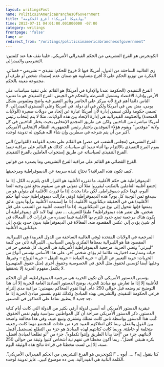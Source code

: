 ```yaml
---
layout: writingsPost
name: PoliticsInAmericaBranchesOfGovernment
title: "بولتيكا أمريكا: أفرع الحكومة"
time: 2013-07-11 04:01:00.001000000 -07:00
category: writings
frontpage: 'false'
lang: ar
redirect_from: "/writings/politicsinamericabranchesofgovernment"
---
```

الكونجرس هو الفرع التشريعي من الحكم الفيدرالي الأمريكي. خلينا نقف هنا عند كلمتين: التشريعي والفيدرالي.  
  
زي الغالبية الساحقة من الدول، أمريكا فيها 3 فروع للحكم: تنفيذي – تشريعي – قضائي. الفكرة من توزيع الحكم علي 3 أفرع متساوية هو ضمان عدم إستبداد شخص أو طرف أو مجموعة معينة بالحكم.  
  
الفرع التنفيذي (الحكومة عندنا والإدارة في أمريكا) هو القائم علي تنفيذ سياسات علي الأرض وإدارة الاقتصاد وتشغيل الشرطة والتحكم في الجيش. الفرع التنفيذي هو ما تعتبره الناس دائما أهم فرع لأنه بيركز علي الحاضر وتأثير التغيير فيه واضح وملموس بشكل يومي، مش بس في أمريكا ولكن في أي دولة. في أمريكا وعلي المستوي الفيدرالي، لا تسمي حكومة ولكن تسمي إدارة لأن أمريكا عبارة عن إتحاد من دويلات صغيرة (الولايات المتحدة) والحكومة الفيدرالية هي إدارة الإتحاد بين هذه الولايات. مثلا لا يتم إنتخاب رئيس أمريكا مباشرة من الناخبين ولكن عن طريق المجمع الإنتخابي بحيث يختار الناخبين في كل ولاية “موفدين” ويقوم هؤلاء الموفدين بإختيار رئيس الجمهورية. النظام الإنتخابي الأمريكي أكبر من أن يتم شرحه في سطرين وإن شاء الله هيكون له تدوينة لوحده.  

الفرع التشريعي (مجلس الشعب في مصر) هو القائم علي تحديد القواعد (القوانين) التي يقوم الفرع التنفيذي بالالتزام بها أثناء تنفيذ أي سياسات. كذلك هو القائم علي مراقبة تنفيذ الفرع التنفيذي لسياساته عن طريق إستجواب العاملين بالفرع التنفيذي.  

الفرع القضائي هو القائم علي مراقبة الفرع التشريعي وما يصدره من قوانين.  

كيف تكون هذه المراقبة؟ نحتاج لنبذة سريعة عن الديموقراطية ومرجعيتها.  
  
الديموقراطية هي حكم الأغلبية. ما تقرره الأغلبية هو القرار الذي يلتزم به الكل. إذا ما إجتمع أغلبية العاملين بالمكتب ليقرروا مثلا أن متولي هو من سيقوم بدفع ثمن وجبة الغدا اليوم، فهذا حكم ديموقراطي. لكن ماذا يحدث إذا ما قررت الأغلبية أن متولي هو من سيدفع ثمن الوجبة كل يوم؟ هذه الديموقراطية (وهي مازالت ديموقراطية حيث أنها حكم الأغلبية) هي في الحقيقة ديكتاتورية الأغلبية. إذا ما إستبدت الأغلبية برأيها بدون عائق يمنعها فإنها تتحول إلي نوع من الديكتاتورية. إذا ما أجمعت أغلبية من الشعب علي قتل شخص، هل تعتبر هذه ديموقراطية؟ طبقا للتعريف … نعم. لهذا لابد لأي ديموقراطية أن يكون هناك مرجعية تضع حدود تلتزم بها الأغلبية فيما تصدره من قرارات لأن المغالاة في أي شيئ يؤدي إلي عكس المقصود منه. المغالاة في الديموقراطية بدون حدود يؤدي إلي ديكتاتورية الأغلبية.  
  
المرجعية في الولايات المتحدة (وفي الغالبية الساحقة من الدول الغربية) هي الليبرالية. المقصود هنا هو الليبرالية بمعناها الفكري وليس السياسي. الليبرالية تأتي من كلمة “ليبرتي” وتعني الحرية. مرجعية الديموقراطية الأمريكية هي الحرية. كل شخص حر في حياته وممارسة اختياريته طالما لم يؤذي شخص آخر. علي هذا الأساس تؤسس أنواع من الحريات: حرية التعبير عن الرأي – حرية العبادة – حرية التنقل – حرية الزواج – وغيرها. وعليها أيضا تُؤسس لحقوق مثل الحق في الخصوصية وحقوق أخري (مثل حقوق المتهمين) لا يكتمل مفهوم الحرية إلا بتحققها.  
  
يؤسس الدستور الأمريكي لأن تكون الحرية هي مرجعية الديموقراطية، أي أن الحكم للأغلبية إلا إذا ما تعارض مع مبادئ الحرية. يوضح الدستور المبادئ العامة للحرية إلا أن هذا التوضيح تم وضعه قبل حوالي 250 عام. لهذا تقوم المحاكم بمهمتين: مراقبة مدي إلتزام فرعي الحكومة التنفيذي والتشريعي بهذه المبادئ وكذلك تقوم بتفسير مبادئ الحرية إذا ما جد جديد لا ينطبق تماما علي المذكور في الدستور.    
  
عبقرية الدستور الأمريكي أنه أسس لدولة أرقي بكثير من الدولة التي كانت أيام كتابة الدستور. ذكر الدستور الأمريكي صراحة أن كل المواطنين سواسية ولهم نفس الحقوق. كُتب هذا الدستور بواسطة ناس كانت تمتلك وتشتري وتبيع عبيد، وفي هذا مخالفة واضحة بين القول والفعل. ربما كان امتلاكهم للعبيد جزء من عادات المجتمع مهما كانت رجعية، متخلفة أو خاطئة. وربما كانت كتابتهم لهذه المبادئ هو جزء من التطلع لمستقبل أفضل لأبنائهم. جزء من “إحنا بدأنا الطريق وإنتوا تكملوه”. جزء من “لو تطلعنا لمبادئ أفضل، بكره هنبقي أفضل”. ربما أكون مخطئا في تفهم نية أشخاص كتبوا وثيقة من حوالي 250 سنة، إلا إني لست مخطئا في قراءة نتائج هذه الوثيقة اليوم.  
  
كنا بنقول إيه؟ …. أيوه .. “الكونجرس هو الفرع التشريعي من الحكم الفيدرالي الأمريكي”. الكلمة التانية هي الفيدرالية. بس ده موضوع كبير.. عايز تدوينة لوحده.  
